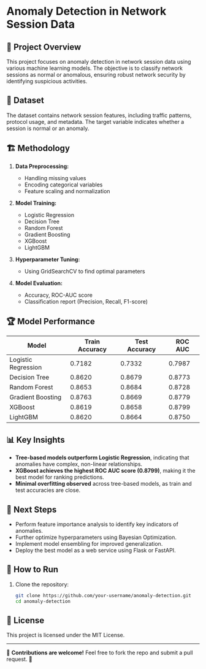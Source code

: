 # Anomaly Detection in Network Session Data

## 📌 Project Overview
This project focuses on anomaly detection in network session data using various machine learning models. The objective is to classify network sessions as normal or anomalous, ensuring robust network security by identifying suspicious activities.

## 📂 Dataset
The dataset contains network session features, including traffic patterns, protocol usage, and metadata. The target variable indicates whether a session is normal or an anomaly.

## 🏗️ Methodology
1. **Data Preprocessing:**
   - Handling missing values
   - Encoding categorical variables
   - Feature scaling and normalization
   
2. **Model Training:**
   - Logistic Regression
   - Decision Tree
   - Random Forest
   - Gradient Boosting
   - XGBoost
   - LightGBM
   
3. **Hyperparameter Tuning:**
   - Using GridSearchCV to find optimal parameters
   
4. **Model Evaluation:**
   - Accuracy, ROC-AUC score
   - Classification report (Precision, Recall, F1-score)

## 🏆 Model Performance
| Model               | Train Accuracy | Test Accuracy | ROC AUC |
|---------------------|---------------|--------------|---------|
| Logistic Regression | 0.7182        | 0.7332       | 0.7987  |
| Decision Tree      | 0.8620        | 0.8679       | 0.8773  |
| Random Forest      | 0.8653        | 0.8684       | 0.8728  |
| Gradient Boosting  | 0.8763        | 0.8669       | 0.8779  |
| XGBoost           | 0.8619        | 0.8658       | 0.8799  |
| LightGBM          | 0.8620        | 0.8664       | 0.8750  |

## 📊 Key Insights
- **Tree-based models outperform Logistic Regression**, indicating that anomalies have complex, non-linear relationships.
- **XGBoost achieves the highest ROC AUC score (0.8799)**, making it the best model for ranking predictions.
- **Minimal overfitting observed** across tree-based models, as train and test accuracies are close.

## 🔧 Next Steps
- Perform feature importance analysis to identify key indicators of anomalies.
- Further optimize hyperparameters using Bayesian Optimization.
- Implement model ensembling for improved generalization.
- Deploy the best model as a web service using Flask or FastAPI.

## 🚀 How to Run
1. Clone the repository:
   ```bash
   git clone https://github.com/your-username/anomaly-detection.git
   cd anomaly-detection
   ```

## 📜 License
This project is licensed under the MIT License.

---
🙌 **Contributions are welcome!** Feel free to fork the repo and submit a pull request. 🚀

